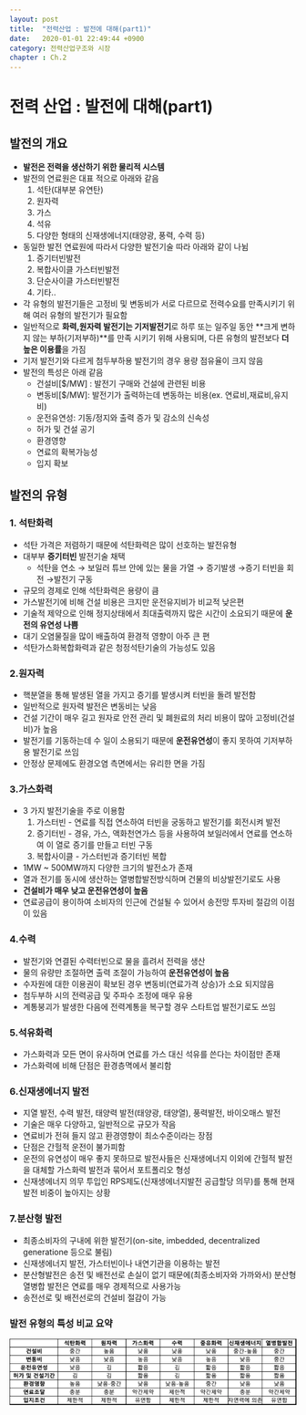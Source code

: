 ```yaml
---
layout: post
title:  "전력산업 : 발전에 대해(part1)"
date:   2020-01-01 22:49:44 +0900
category: 전력산업구조와 시장
chapter : Ch.2
---
```


# 전력 산업 : 발전에 대해(part1)

## 발전의 개요

- **발전은 전력을 생산하기 위한 물리적 시스템**
- 발전의 연료원은 대표 적으로 아래와 같음
    1. 석탄(대부분 유연탄)
    2. 원자력
    3. 가스
    4. 석유
    5. 다양한 형태의 신재생에너지(태양광, 풍력, 수력 등)
- 동일한 발전 연료원에 따라서 다양한 발전기술 따라 아래와 같이 나뉨
    1. 증기터빈발전
    2. 복합사이클 가스터빈발전
    3. 단순사이클 가스터빈발전
    4. 기타..
- 각 유형의 발전기들은 고정비 및 변동비가 서로 다르므로 전력수요를 만족시키기 위해 여러 유형의 발전기가 필요함
- 일반적으로 **화력,원자력 발전기는 기저발전기**로 하루 또는 일주일 동안 **크게 변하지 않는 부하(기저부하)**를 만족 시키기 위해 사용되며, 다른 유형의 발전보다 **더 높은 이용률**을 가짐
- 기저 발전기와 다르게 첨두부하용 발전기의 경우 용량 점유율이 크지 않음
- 발전의 특성은 아래 같음
    - 건설비[$/MW] : 발전기 구매와 건설에 관련된 비용
    - 변동비[$/MW]: 발전기가 출력하는데 변동하는 비용(ex. 연료비,재료비,유지비)
    - 운전유연성: 기동/정지와 출력 증가 및 감소의 신속성
    - 허가 및 건설 공기
    - 환경영향
    - 연료의 확복가능성
    - 입지 확보

## 발전의 유형

### 1. 석탄화력

- 석탄 가격은 저렴하기 때문에 석탄화력은 많이 선호하는 발전유형
- 대부부 **증기터빈** 발전기술 채택
    - 석탄을 연소 → 보일러 튜브 안에 있는 물을 가열 → 증기발생 →증기 터빈을 회전 →발전기 구동
- 규모의 경제로 인해 석탄화력은 용량이 큼
- 가스발전기에 비해 건설 비용은 크지만 운전유지비가 비교적 낮은편
- 기술적 제약으로 인해 정지상태에서 최대출력까지 많은 시간이 소요되기 때문에 **운전의 유연성 나쁨**
- 대기 오염물질을 많이 배출하여 환경적 영향이 아주 큰 편
- 석탄가스화복합화력과 같은 청정석탄기술의 가능성도 있음

### 2.원자력

- 핵분열을 통해 발생된 열을 가지고 증기를 발생시켜 터빈을 돌려 발전함
- 일반적으로 원자력 발전은 변동비는 낮음
- 건설 기간이 매우 길고 원자로  안전 관리 및 폐원료의 처리 비용이 많아 고정비(건설비)가 높음
- 발전기를 기동하는데 수 일이 소용되기 때문에 **운전유연성**이 좋지 못하여 기저부하용 발전기로 쓰임
- 안정상 문제에도 환경오염 측면에서는 유리한 면을 가짐

### 3.가스화력

- 3 가지 발전기술을 주로 이용함
    1. 가스터빈 - 연료를 직접 연소하여 터빈을 궁동하고 발전기를 회전시켜 발전
    2. 증기터빈 - 경유, 가스, 액화천연가스 등을 사용하여 보일러에서 연료를 연소하여 이 열로 증기를 만들고 터빈 구동
    3. 복합사이클 - 가스터빈과 증기터빈 복합
- 1MW ~ 500MW까지 다양한 크기의 발전소가 존재
- 열과 전기를 동시에 생산하는 열병합발전방식하며 건물의 비상발전기로도 사용
- **건설비가 매우 낮고 운전유연성이 높음**
- 연료공급이 용이하여 소비자의 인근에 건설될 수 있어서 송전망 투자비 절감의 이점이 있음

### 4.수력

- 발전기와 연결된 수력터빈으로 물을 흘려서 전력을 생산
- 물의 유량만 조절하면 출력 조절이 가능하여 **운전유연성이 높음**
- 수자원에 대한 이용권이 확보된 경우 변동비(연료가격 상승)가 소요 되지않음
- 첨두부하 시의 전력공급 및 주파수 조정에 매우 유용
- 계통붕괴가 발생한 다음에 전력계통을 복구할 경우 스타트업 발전기로도 쓰임

### 5.석유화력

- 가스화력과 모든 면이 유사하며 연료를 가스 대신 석유를 쓴다는 차이점만 존재
- 가스화력에 비해 단점은 환경층멱에서 불리함

### 6.신재생에너지 발전

- 지열 발전, 수력 발전, 태양력 발전(태양광, 태양열), 풍력발전, 바이오매스 발전
- 기술은 매우 다양하고, 일반적으로 규모가 작음
- 연료비가 전혀 들지 않고 환경영향이 최소수준이라는 장점
- 단점은 간헐적 운전이 불가피함
- 운전의 유연성이 매우 좋지 못하므로 발전사들은 신재생에너지 이외에 간헐적 발전을 대체할 가스화력 발전과 묶어서 포트폴리오 형성
- 신재생에너지 의무 투입인 RPS제도(신재생에너지발전 공급할당 의무)를 통해 현재 발전 비중이 높아지는 상황

### 7.분산형 발전

- 최종소비자의 구내에 위한 발전기(on-site, imbedded, decentralized generatione 등으로 불림)
- 신재생에너지 발전, 가스터빈이나 내연기관을 이용하는 발전
- 분산형발전은 송전 및 배전선로 손실이 없기 때문에(최종소비자와 가까와서) 분산형 열병합 발전은 연료를 매우 경제적으로 사용가능
- 송전선로 및 배전선로의 건설비 절감이 가능

### 발전 유형의 특성 비교 요약

![part1/Untitled.png](/img/gen_ft_summary.png)
